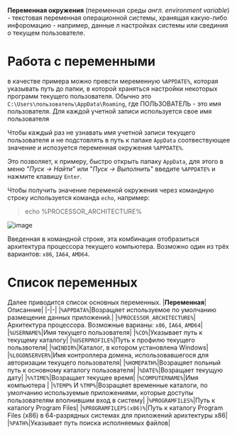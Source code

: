 **Переменная окружения** (переменная среды *англ. environment variable*) - текстовая переменная операционной системы, хранящая какую-либо инфоромацию - например, данные л настройках системы или свединия о текущем пользователе. 

# Работа с переменными 
в качестве примера можно превсти меременную `%APPDATE%`, которая указывать путь до папки, в которой храняться настройки некоторых программ текущего пользователя. Обычно это `C:\Users\пользователь\AppData\Roaming`, где ПОЛЬЗОВАТЕЛЬ - это имя пользователя. Для каждой учетной записи используется свое имя пользователя

Чтобы каждый раз не узнавать имя учетной записи текущего пользователя и не подстовлять в путь к папаке `AppData` соотвествующее значение и испозуется переменная окружения `%APPDATE%`.

Это позволяет, к примеру, быстро открыть папаку `AppData`, для этого в меню "*Пуск -> Найти*" или "*Пуск -> Выполнить*" введите `%APPDATE%`   и нажмите клавишу `Enter`.

Чтобы получить значение переменой окружения через командную строку используется команда `echo`, например:
> echo %PROCESSOR_ARCHITECTURE%

![image](https://user-images.githubusercontent.com/89955519/132613272-1715b611-a3d9-45e2-8a71-79715d3f6a10.png)

Введенная в командной строке, эта комбинация отобразиться архитектура процессора текущего компьютера. Возможно один из трёх вариантов:  `x86`, `IA64`, `AMD64`.

# Список переменных 
Далее приводится список основных переменных.
|**Переменная**|Описанние|
|-|-|
|`%APPDATA%`|Возращяет используемое по умолчанию размещение данных приложений.|
|`%PROCESSOR_ARCHITECTURE%`|Архитектура процессора. Возможные варианы: `x86`, `IA64`, `AMD64`|
|`%USERNAME%`|Имя текущего пользователя|
|`%CD%`|Указывает путь к текущему каталогу|
|`%USERPROFILE%`|Путь к профилю текущего пользвотеля|
|`%WINDIR%`|Каталог, в котором установлена Windows|
|`%LOGONSERVER%`|Имя контроллера домена, использовавшегося для авторизации текущего пользователя|
|`%HOMEPATH%`|Возращяет польный путь к основному каталогу пользователя|
|`%DATE%`|Возращает текущую дату|
|`%%TIME%`|Возращает текущее время|
|`%COMPUTERNAME%`|Имя компьютера |
|`%TEMP%` И `%TMP%`|Возращяет временные каталоги, по умолчанию используемые приложениями, которые доступы пользователям вполнившим вход в систему|
|`%PROGRAMFILES%`|Путь к каталогу Program Files|
|`%PROGRAMFILEPS(x86)%`|Путь к каталогу Program Files (x86) в 64-разрядных системах для приложений арихтектуры x86|
|`%PATH%`|Указывает путь поиска исполняемых файлов|

